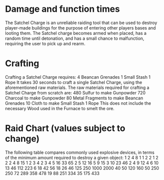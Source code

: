 # Damage and function times

The Satchel Charge is an unreliable raiding tool that can be used to destroy player-made buildings for the purpose of entering other players bases and looting them.
The Satchel charge becomes armed when placed, has a random time until detonation, and has a small chance to malfunction, requiring the user to pick up and rearm.
# Crafting

Crafting a Satchel Charge requires:
4 Beancan Grenades
1 Small Stash
1 Rope
It takes 30 seconds to craft a single Satchel Charge, using the aforementioned raw materials.
The raw materials required for crafting a Satchel Charge from scratch are:
480 Sulfur to make Gunpowder
720 Charcoal to make Gunpowder
80 Metal Fragments to make Beancan Grenades
10 Cloth to make Small Stash
1 Rope
This does not include the necessary Wood used in the Furnace to smelt the ore.
# Raid Chart (values subject to change)

The following table compares commonly used explosive devices, in terms of the minimum amount required to destroy a given object:
1
2
4
8
1
1
2
2
1
2
2
2
4
8
15
1
2
3
4
2
3
4
5
16
33
65
2
5
12
16
5
9
15
3
10
23
46
2
4
9
12
4
6
10
13
46
112
223
6
18
42
56
18
26
46
125
250
1000
2000
40
50
120
160
50
250
250
72
289
358
478
19
88
251
334
35
175
433
